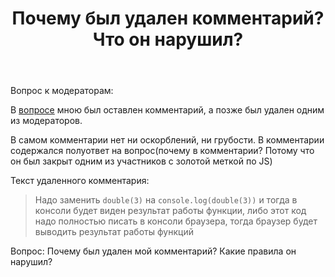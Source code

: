 ﻿---
title: "Почему был удален комментарий? Что он нарушил?"
se.owner.user_id: 520560
se.owner.display_name: "SwaD"
se.owner.link: "https://ru.meta.stackoverflow.com/users/520560/swad"
se.link: "https://ru.meta.stackoverflow.com/questions/14509/%d0%9f%d0%be%d1%87%d0%b5%d0%bc%d1%83-%d0%b1%d1%8b%d0%bb-%d1%83%d0%b4%d0%b0%d0%bb%d0%b5%d0%bd-%d0%ba%d0%be%d0%bc%d0%bc%d0%b5%d0%bd%d1%82%d0%b0%d1%80%d0%b8%d0%b9-%d0%a7%d1%82%d0%be-%d0%be%d0%bd-%d0%bd%d0%b0%d1%80%d1%83%d1%88%d0%b8%d0%bb"
se.question_id: 14509
se.post_type: question
---
<p>Вопрос к модераторам:</p>
<p>В <a href="https://ru.stackoverflow.com/questions/1604684/%d0%9f%d0%be%d1%87%d0%b5%d0%bc%d1%83-%d1%84%d1%83%d0%bd%d0%ba%d1%86%d0%b8%d1%8f-%d0%bd%d0%b5-%d0%b2%d0%be%d0%b7%d0%b2%d1%80%d0%b0%d1%89%d0%b0%d0%b5%d1%82-%d0%b2-js">вопросе</a> мною был оставлен комментарий, а позже был удален одним из модераторов.</p>
<p>В самом комментарии нет ни оскорблений, ни грубости. В комментарии содержался полуответ на вопрос(почему в комментарии? Потому что он был закрыт одним из участников с золотой меткой по JS)</p>
<p>Текст удаленного комментария:</p>
<blockquote>
<p>Надо заменить <code>double(3)</code> на <code>console.log(double(3))</code> и тогда в консоли будет виден результат работы функции, либо этот код надо полностью писать в консоли браузера, тогда браузер будет выводить результат работы функций</p>
</blockquote>
<p>Вопрос: Почему был удален мой комментарий? Какие правила он нарушил?</p>
